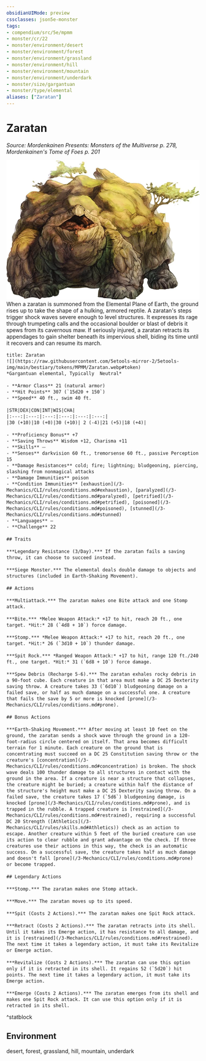 ```yaml
---
obsidianUIMode: preview
cssclasses: json5e-monster
tags:
- compendium/src/5e/mpmm
- monster/cr/22
- monster/environment/desert
- monster/environment/forest
- monster/environment/grassland
- monster/environment/hill
- monster/environment/mountain
- monster/environment/underdark
- monster/size/gargantuan
- monster/type/elemental
aliases: ["Zaratan"]
---
```

# Zaratan
*Source: Mordenkainen Presents: Monsters of the Multiverse p. 278, Mordenkainen's Tome of Foes p. 201*  

![](https://raw.githubusercontent.com/5etools-mirror-2/5etools-img/main/bestiary/MPMM/Zaratan.webp#right)  
When a zaratan is summoned from the Elemental Plane of Earth, the ground rises up to take the shape of a hulking, armored reptile. A zaratan's steps trigger shock waves severe enough to level structures. It expresses its rage through trumpeting calls and the occasional boulder or blast of debris it spews from its cavernous maw. If seriously injured, a zaratan retracts its appendages to gain shelter beneath its impervious shell, biding its time until it recovers and can resume its march.


```ad-statblock
title: Zaratan
![](https://raw.githubusercontent.com/5etools-mirror-2/5etools-img/main/bestiary/tokens/MPMM/Zaratan.webp#token)
*Gargantuan elemental, Typically  Neutral*

- **Armor Class** 21 (natural armor)
- **Hit Points** 307 (`15d20 + 150`) 
- **Speed** 40 ft., swim 40 ft.

|STR|DEX|CON|INT|WIS|CHA|
|:---:|:---:|:---:|:---:|:---:|:---:|
|30 (+10)|10 (+0)|30 (+10)| 2 (-4)|21 (+5)|18 (+4)|

- **Proficiency Bonus** +7
- **Saving Throws** Wisdom +12, Charisma +11
- **Skills** ⏤
- **Senses** darkvision 60 ft., tremorsense 60 ft., passive Perception 15
- **Damage Resistances** cold; fire; lightning; bludgeoning, piercing, slashing from nonmagical attacks
- **Damage Immunities** poison
- **Condition Immunities** [exhaustion](/3-Mechanics/CLI/rules/conditions.md#exhaustion), [paralyzed](/3-Mechanics/CLI/rules/conditions.md#paralyzed), [petrified](/3-Mechanics/CLI/rules/conditions.md#petrified), [poisoned](/3-Mechanics/CLI/rules/conditions.md#poisoned), [stunned](/3-Mechanics/CLI/rules/conditions.md#stunned)
- **Languages** —
- **Challenge** 22

## Traits

***Legendary Resistance (3/Day).*** If the zaratan fails a saving throw, it can choose to succeed instead.

***Siege Monster.*** The elemental deals double damage to objects and structures (included in Earth-Shaking Movement).

## Actions

***Multiattack.*** The zaratan makes one Bite attack and one Stomp attack.

***Bite.*** *Melee Weapon Attack:* +17 to hit, reach 20 ft., one target. *Hit:* 28 (`4d8 + 10`) force damage.

***Stomp.*** *Melee Weapon Attack:* +17 to hit, reach 20 ft., one target. *Hit:* 26 (`3d10 + 10`) thunder damage.

***Spit Rock.*** *Ranged Weapon Attack:* +17 to hit, range 120 ft./240 ft., one target. *Hit:* 31 (`6d8 + 10`) force damage.

***Spew Debris (Recharge 5-6).*** The zaratan exhales rocky debris in a 90-foot cube. Each creature in that area must make a DC 25 Dexterity saving throw. A creature takes 33 (`6d10`) bludgeoning damage on a failed save, or half as much damage on a successful one. A creature that fails the save by 5 or more is knocked [prone](/3-Mechanics/CLI/rules/conditions.md#prone).

## Bonus Actions

***Earth-Shaking Movement.*** After moving at least 10 feet on the ground, the zaratan sends a shock wave through the ground in a 120-foot-radius circle centered on itself. That area becomes difficult terrain for 1 minute. Each creature on the ground that is concentrating must succeed on a DC 25 Constitution saving throw or the creature's [concentration](/3-Mechanics/CLI/rules/conditions.md#concentration) is broken. The shock wave deals 100 thunder damage to all structures in contact with the ground in the area. If a creature is near a structure that collapses, the creature might be buried; a creature within half the distance of the structure's height must make a DC 25 Dexterity saving throw. On a failed save, the creature takes 17 (`5d6`) bludgeoning damage, is knocked [prone](/3-Mechanics/CLI/rules/conditions.md#prone), and is trapped in the rubble. A trapped creature is [restrained](/3-Mechanics/CLI/rules/conditions.md#restrained), requiring a successful DC 20 Strength ([Athletics](/3-Mechanics/CLI/rules/skills.md#Athletics)) check as an action to escape. Another creature within 5 feet of the buried creature can use its action to clear rubble and grant advantage on the check. If three creatures use their actions in this way, the check is an automatic success. On a successful save, the creature takes half as much damage and doesn't fall [prone](/3-Mechanics/CLI/rules/conditions.md#prone) or become trapped.

## Legendary Actions

***Stomp.*** The zaratan makes one Stomp attack.

***Move.*** The zaratan moves up to its speed.

***Spit (Costs 2 Actions).*** The zaratan makes one Spit Rock attack.

***Retract (Costs 2 Actions).*** The zaratan retracts into its shell. Until it takes its Emerge action, it has resistance to all damage, and it is [restrained](/3-Mechanics/CLI/rules/conditions.md#restrained). The next time it takes a legendary action, it must take its Revitalize or Emerge action.

***Revitalize (Costs 2 Actions).*** The zaratan can use this option only if it is retracted in its shell. It regains 52 (`5d20`) hit points. The next time it takes a legendary action, it must take its Emerge action.

***Emerge (Costs 2 Actions).*** The zaratan emerges from its shell and makes one Spit Rock attack. It can use this option only if it is retracted in its shell.
```
^statblock

## Environment

desert, forest, grassland, hill, mountain, underdark